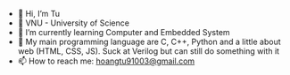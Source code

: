 - 👋 Hi, I’m Tu
- 💞️ VNU - University of Science
- 🌱 I’m currently learning Computer and Embedded System 
- 💞️ My main programming language are C, C++, Python and a little about web (HTML, CSS, JS). Suck at Verilog but can still do something with it
- 📫 How to reach me: hoangtu91003@gmail.com

<!---
HoangTu910/HoangTu910 is a ✨ special ✨ repository because its `README.md` (this file) appears on your GitHub profile.
You can click the Preview link to take a look at your changes.
--->
